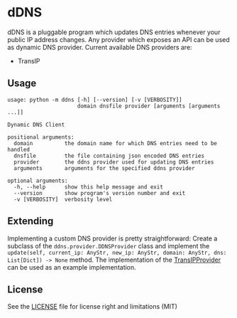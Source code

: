 # dDNS

dDNS is a pluggable program which updates DNS entries whenever your public IP address changes.
Any provider which exposes an API can be used as dynamic DNS provider.
Current available DNS providers are:
 - TransIP

## Usage
```
usage: python -m ddns [-h] [--version] [-v [VERBOSITY]]
                      domain dnsfile provider [arguments [arguments ...]]

Dynamic DNS Client

positional arguments:
  domain          the domain name for which DNS entries need to be handled
  dnsfile         the file containing json encoded DNS entries
  provider        the ddns provider used for updating DNS entries
  arguments       arguments for the specified ddns provider

optional arguments:
  -h, --help      show this help message and exit
  --version       show program's version number and exit
  -v [VERBOSITY]  verbosity level
```

## Extending
Implementing a custom DNS provider is pretty straightforward: Create a subclass of the `ddns.provider.DDNSProvider`
class and implement the `update(self, current_ip: AnyStr, new_ip: AnyStr, domain: AnyStr, dns: List[Dict]) -> None`
method.
The implementation of the [TransIPProvider](ddns/provider/transip.py#TransIPProvider) can be used as an example
implementation.

## License
See the [LICENSE](LICENSE.md) file for license right and limitations (MIT)